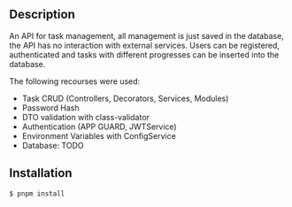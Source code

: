## Description
An API for task management, all management is just saved in the database, the API has no interaction with external services. Users can be registered, authenticated and tasks with different progresses can be inserted into the database.

The following recourses were used:
- Task CRUD (Controllers, Decorators, Services, Modules)
- Password Hash
- DTO validation with class-validator
- Authentication (APP GUARD, JWTService)
- Environment Variables with ConfigService
- Database: TODO

## Installation

```bash
$ pnpm install
```

